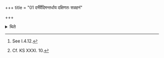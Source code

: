 +++
title = "01 दर्भैर्वेदिमन्तर्धाय दक्षिणतः सन्नहनं"

+++

<details><summary>थिते</summary>

1. Having covered the altar with Darbha-blades, (the Adhvaryu) spreads out the cord tied round the Barhis[^1] on the southern (border of the altar)[^2] or obliquely (from the south western corner to the north-eastern corner.)  

[^1]: See I.4.12.  

[^2]: Cf. KS XXXI. 10.
</details>
